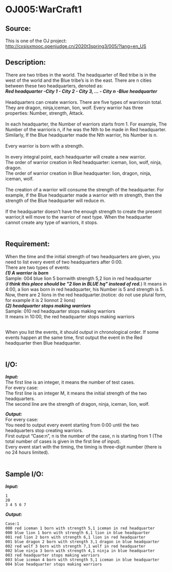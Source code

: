 # OJ005:WarCraft1


## **Source:**
This is one of the OJ project: http://cxsjsxmooc.openjudge.cn/2020t3spring3/005/?lang=en_US


## **Description:**

There are two tribes in the world. The headquarter of Red tribe is in the west of the world and the Blue tribe’s is in the east. There are n cities between these two headquarters, denoted as: <br />
    ***Red headquarter -City 1 - City 2 - City 3, …  - City n -Blue headquarter*** <br />
<br />
Headquarters can create warriors. There are five types of warriorsin total. They are dragon, ninja,iceman, lion, wolf. Every warrior has three properties: Number, strength, Attack. <br />
<br />
In each headquarter, the Number of warriors starts from 1. For example, The Number of the warrioris n, if he was the Nth to be made in Red headquarter. Similarly, If the Blue headquarter made the Nth warrior, his Number is n. <br />
<br />
Every warrior is born with a strength. <br />
<br />
In every integral point, each headquarter will create a new warrior. <br />
The order of warrior creation in Red headquarter: iceman, lion, wolf, ninja, dragon. <br />
The order of warrior creation in Blue headquarter: lion, dragon, ninja, iceman, wolf. <br />
<br />
The creation of a warrior will consume the strength of the headquarter. For example, if the Blue headquarter made a warrior with m strength, then the strength of the Blue headquarter will reduce m. <br />
<br />
If the headquarter doesn’t have the enough strength to create the present warrior,it will move to the warrior of next type. When the headquarter cannot create any type of warriors, it stops. <br />
<br />


## **Requirement:**

When the time and the initial strength of two headquarters are given, you need to list every event of two headquarters after 0:00. <br />
There are two types of events: <br />
***(1)  A warrior is born*** <br />
Sample:  004 blue lion 5 bornwith strength 5,2 lion in red headquarter <br /> (***I think this place should be "2 lion in BLUE hq" instead of red.***) 
It means in 4:00, a lion was born in red headquarter, his Number is 5 and strength is 5. Now, there are 2 lions in the red headquarter.(notice: do not use plural form, for example it is 2 lionnot 2 lions) <br />
***(2)  headquarter stops making warriors*** <br />
Sample: 010 red headquarter stops making warriors <br />
It means in 10:00, the red headquarter stops making warriors <br />
<br />
 
When you list the events, it should output in chronological order. If some events happen at the same time, first output the event in the Red headquarter then Blue headquarter.<br />
<br />


## **I/O:**

***Input:***<br />
The first line is an integer, it means the number of test cases.<br />
For every case:<br />
The first line is an integer M, it means the initial strength of the two headquarters.<br />
The second line are the strength of dragon, ninja, iceman, lion, wolf.<br />


***Output:***<br />
For every case:<br />
You need to output every event starting from 0:00 until the two headquarters stop creating warriors.<br />
First output “Case:n”, n is the number of the case, n is starting from 1 (The total number of cases is given in the first line of input).<br />
Every event start with the timing, the timing is three-digit number (there is no 24 hours limited).<br />
<br />

## **Sample I/O:**
***Input:***
```
1
20
3 4 5 6 7
```
***Output:***
```
Case:1
000 red iceman 1 born with strength 5,1 iceman in red headquarter
000 blue lion 1 born with strength 6,1 lion in blue headquarter
001 red lion 2 born with strength 6,1 lion in red headquarter
001 blue dragon 2 born with strength 3,1 dragon in blue headquarter
002 red wolf 3 born with strength 7,1 wolf in red headquarter
002 blue ninja 3 born with strength 4,1 ninja in blue headquarter
003 red headquarter stops making warriors
003 blue iceman 4 born with strength 5,1 iceman in blue headquarter
004 blue headquarter stops making warriors
```
